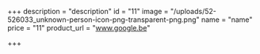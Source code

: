 +++
description = "description"
id = "11"
image = "/uploads/52-526033_unknown-person-icon-png-transparent-png.png"
name = "name"
price = "11"
product_url = "www.google.be"

+++
